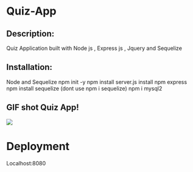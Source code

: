 # Quiz-App

## Description:

Quiz Application built with Node js , Express js , Jquery and Sequelize

## Installation:

Node and Sequelize
npm init -y
npm install
server.js
install npm express
npm install sequelize (dont use npm i sequelize)
npm i mysql2

## GIF shot Quiz App!

![](./public/images/QuizApp.gif)

# Deployment

Localhost:8080
